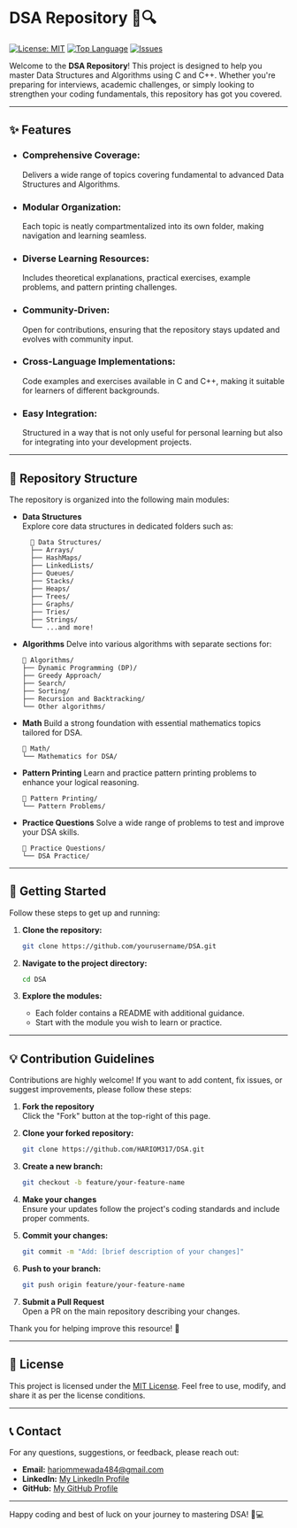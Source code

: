 # DSA Repository 🧠🔍

[![License: MIT](https://img.shields.io/badge/License-MIT-yellow.svg)](https://opensource.org/licenses/MIT)
[![Top Language](https://img.shields.io/github/languages/top/yourusername/DSA)](https://github.com/yourusername/DSA)
[![Issues](https://img.shields.io/github/issues/yourusername/DSA)](https://github.com/yourusername/DSA/issues)

Welcome to the **DSA Repository**! This project is designed to help you master Data Structures and Algorithms using C and C++. Whether you're preparing for interviews, academic challenges, or simply looking to strengthen your coding fundamentals, this repository has got you covered.

---

## ✨ Features
  - ### Comprehensive Coverage:
    Delivers a wide range of topics covering fundamental to advanced Data Structures and Algorithms.

  - ### Modular Organization:
    Each topic is neatly compartmentalized into its own folder, making navigation and learning seamless.

  - ### Diverse Learning Resources:
    Includes theoretical explanations, practical exercises, example problems, and pattern printing challenges.

  - ### Community-Driven:
    Open for contributions, ensuring that the repository stays updated and evolves with community input.

  - ### Cross-Language Implementations:
    Code examples and exercises available in C and C++, making it suitable for learners of different backgrounds.

  - ### Easy Integration:
    Structured in a way that is not only useful for personal learning but also for integrating into your development projects.

---

## 📂 Repository Structure

The repository is organized into the following main modules:

- **Data Structures**  
  Explore core data structures in dedicated folders such as:
  ```
    📂 Data Structures/
    ├── Arrays/
    ├── HashMaps/
    ├── LinkedLists/
    ├── Queues/
    ├── Stacks/
    ├── Heaps/
    ├── Trees/
    ├── Graphs/
    ├── Tries/
    ├── Strings/
    └── ...and more!
  ```
  
- **Algorithms**
  Delve into various algorithms with separate sections for:
  ```
  📂 Algorithms/
  ├── Dynamic Programming (DP)/
  ├── Greedy Approach/
  ├── Search/
  ├── Sorting/
  ├── Recursion and Backtracking/
  └── Other algorithms/
  ```

- **Math**
  Build a strong foundation with essential mathematics topics tailored for DSA.
  ```
  📂 Math/
  └── Mathematics for DSA/
  ```

- **Pattern Printing**
  Learn and practice pattern printing problems to enhance your logical reasoning.
  ```
  📂 Pattern Printing/
  └── Pattern Problems/
  ```

- **Practice Questions**
  Solve a wide range of problems to test and improve your DSA skills.
  ```
  📂 Practice Questions/
  └── DSA Practice/
  ```

---

## 🚀 Getting Started

Follow these steps to get up and running:

1. **Clone the repository:**
   ```bash
   git clone https://github.com/yourusername/DSA.git
   ```

2. **Navigate to the project directory:**
   ```bash
   cd DSA
   ```

3. **Explore the modules:**
   - Each folder contains a README with additional guidance.
   - Start with the module you wish to learn or practice.

---

## 💡 Contribution Guidelines

Contributions are highly welcome! If you want to add content, fix issues, or suggest improvements, please follow these steps:

1. **Fork the repository**  
   Click the "Fork" button at the top-right of this page.

2. **Clone your forked repository:**
   ```bash
   git clone https://github.com/HARIOM317/DSA.git
   ```

3. **Create a new branch:**
   ```bash
   git checkout -b feature/your-feature-name
   ```

4. **Make your changes**  
   Ensure your updates follow the project's coding standards and include proper comments.

5. **Commit your changes:**
   ```bash
   git commit -m "Add: [brief description of your changes]"
   ```

6. **Push to your branch:**
   ```bash
   git push origin feature/your-feature-name
   ```

7. **Submit a Pull Request**  
   Open a PR on the main repository describing your changes.

Thank you for helping improve this resource! 🎉

---

## 📜 License

This project is licensed under the [MIT License](https://opensource.org/licenses/MIT). Feel free to use, modify, and share it as per the license conditions.

---

## 📞 Contact

For any questions, suggestions, or feedback, please reach out:

- **Email:** [hariommewada484@gmail.com](mailto:hariommewada484@gmail.com)
- **LinkedIn:** [My LinkedIn Profile](https://www.linkedin.com/in/hariom-singh-mewada)
- **GitHub:** [My GitHub Profile](https://github.com/HARIOM317)

---

Happy coding and best of luck on your journey to mastering DSA! 🚀💻
